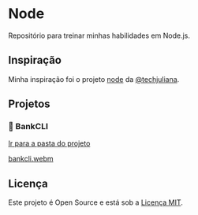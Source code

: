 # Node

Repositório para treinar minhas habilidades em Node.js.

## Inspiração

Minha inspiração foi o projeto [node](https://github.com/techjuliana/node) da [@techjuliana](https://github.com/techjuliana).

## Projetos

### 🏦 BankCLI

[Ir para a pasta do projeto](https://github.com/ricardospalves/node/tree/main/bank#readme)

[bankcli.webm](https://github.com/ricardospalves/node/assets/7684963/07c72708-1156-4968-bac0-b8e6518d51a9)

## Licença

Este projeto é Open Source e está sob a [Licença MIT](https://github.com/ricardospalves/node/blob/main/LICENSE).
